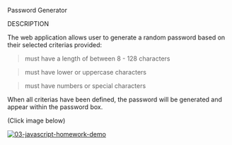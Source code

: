 Password Generator

DESCRIPTION


 The web application allows user to generate a random password based on their selected criterias provided:
 

> must have a length of between 8 - 128 characters

> must have lower or uppercase characters

> must have numbers or special characters


When all criterias have been defined, the password will be generated and appear within the password box.

(Click image below)

[![03-javascript-homework-demo](https://user-images.githubusercontent.com/112984208/197316283-a7092866-c2ea-4086-be25-f24c5315c0ce.png)](https://miniigrace.github.io/Password-generator/)
